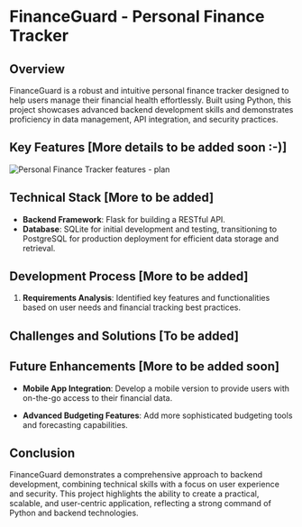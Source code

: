 # FinanceGuard - Personal Finance Tracker

## Overview
FinanceGuard is a robust and intuitive personal finance tracker designed to help users manage their financial health effortlessly. Built using Python, this project showcases advanced backend development skills and demonstrates proficiency in data management, API integration, and security practices.

## Key Features [More details to be added soon :-)]
![Personal Finance Tracker features - plan](https://github.com/user-attachments/assets/f51d4435-f1dc-4a81-b57d-1ac9a186c45c)
<!---
- **User Authentication and Authorization**: Secure login and account management using JWT (JSON Web Tokens) and bcrypt for password hashing.
- **Expense and Income Tracking**: Users can categorize, track, and visualize their income and expenses with ease.
- **Budgeting Tools**: Customizable budget planning features to set and track financial goals.
- **Data Visualization**: Interactive charts and graphs to provide insights into spending habits and financial trends.
- **Automated Reports**: Generate detailed monthly and yearly financial reports with summaries and recommendations.
- **Notifications and Alerts**: Customizable alerts for bill payments, budget limits, and other important financial milestones.
- **Integration with External APIs**: Sync with bank accounts and financial institutions for real-time transaction updates.
-->

## Technical Stack [More to be added]
- **Backend Framework**: Flask for building a RESTful API.
- **Database**: SQLite for initial development and testing, transitioning to PostgreSQL for production deployment for efficient data storage and retrieval.
<!---
- **Authentication**: JWT for secure user sessions and bcrypt for hashing passwords.
- **Data Visualization**: Matplotlib or Plotly for generating graphs and charts.
- **External API Integration**: Use of third-party APIs for real-time data syncing and updates.
- **Testing and Deployment**: Unit testing with PyTest and deployment on a cloud platform such as Heroku or AWS.
-->

## Development Process [More to be added]
1. **Requirements Analysis**: Identified key features and functionalities based on user needs and financial tracking best practices.
<!---
3. **System Design**: Designed the database schema and API endpoints to support user interactions and data management.
4. **Implementation**: Developed the backend logic, including user authentication, data processing, and a RESTful API: Building endpoints to handle user requests, manage data, and provide functionalities..
5. **Testing**: Conducted thorough testing to ensure reliability, security, and performance.
6. **Deployment**: Deployed the application on a cloud platform, ensuring scalability and availability.
-->

## Challenges and Solutions [To be added]
<!---
- **Data Security**: Implemented robust security measures to protect sensitive financial data and ensure user privacy.
- **API Integration**: Overcame challenges with integrating external financial APIs through detailed documentation and testing.
- **Scalability**: Designed the system to handle increasing amounts of data and user traffic efficiently.
-->


## Future Enhancements [More to be added soon]
- **Mobile App Integration**: Develop a mobile version to provide users with on-the-go access to their financial data.
<!--- - **Machine Learning**: Incorporate machine learning algorithms to offer personalized financial advice and predictive analytics. -->
- **Advanced Budgeting Features**: Add more sophisticated budgeting tools and forecasting capabilities.

## Conclusion
FinanceGuard demonstrates a comprehensive approach to backend development, combining technical skills with a focus on user experience and security. This project highlights the ability to create a practical, scalable, and user-centric application, reflecting a strong command of Python and backend technologies.
